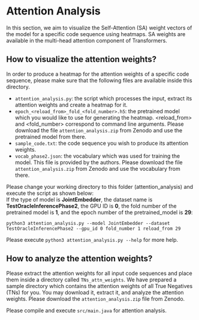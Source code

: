 # Attention Analysis
In this section, we aim to visualize the Self-Attention (SA) weight vectors of the model for a specific code sequence using heatmaps. SA weights are available in the multi-head attention component of Transformers.

## How to visualize the attention weights?
In order to produce a heatmap for the attention weights of a specific code sequence, please make sure that the following files are available inside this directory.

- `attention_analysis.py`: the script which processes the input, extract its attention weights and create a heatmap for it.
- `epoch_<reload_from>_fold_<fold_number>.h5`: the pretrained model which you would like to use for generating the heatmap. \<reload_from\> and \<fold_number\> correspond to command line arguments. Please download the file `attention_analysis.zip` from Zenodo and use the pretrained model from there.
- `sample_code.txt`: the code sequence you wish to produce its attention weights.
- `vocab_phase2.json`: the vocabulary which was used for training the model. This file is provided by the authors. Please download the file `attention_analysis.zip` from Zenodo and use the vocabulary from there.

Please change your working directory to this folder (attention_analysis) and execute the script as shown below:  
If the type of model is **JointEmbedder**, the dataset name is **TestOracleInferencePhase2**, the GPU ID is **0**, the fold number of the pretrained model is **1**, and the epoch number of the pretrained_model is **29**:

```
python3 attention_analysis.py --model JointEmbedder --dataset TestOracleInferencePhase2 --gpu_id 0 fold_number 1 reload_from 29
```

Please execute `python3 attention_analysis.py --help` for more help.

## How to analyze the attention weights?
Please extract the attention weights for all input code sequences and place them inside a directory called `TNs_attn_weights`. We have prepared a sample directory which contains the attention weights of all True Negatives (TNs) for you. You may download it, extract it, and analyze the attention weights. Please download the `attention_analysis.zip` file from Zenodo.

Please compile and execute `src/main.java` for attention analysis.
